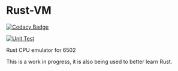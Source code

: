 # Rust-VM

[![Codacy Badge](https://api.codacy.com/project/badge/Grade/2d800cbab6bd4b5d971da93316ecb026)](https://app.codacy.com/gh/Xenios91/Rust-CPU-EMU?utm_source=github.com&utm_medium=referral&utm_content=Xenios91/Rust-CPU-EMU&utm_campaign=Badge_Grade_Settings)

[![Unit Test](https://github.com/Xenios91/Rust-CPU-EMU/actions/workflows/rust.yml/badge.svg?branch=main)](https://github.com/Xenios91/Rust-CPU-EMU/actions/workflows/rust.yml)

Rust CPU emulator for 6502


This is a work in progress, it is also being used to better learn Rust.
